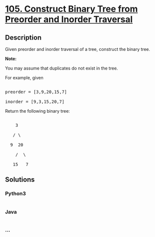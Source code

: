 # [105. Construct Binary Tree from Preorder and Inorder Traversal](https://leetcode.com/problems/construct-binary-tree-from-preorder-and-inorder-traversal)

## Description
<p>Given preorder and inorder traversal of a tree, construct the binary tree.</p>



<p><strong>Note:</strong><br />

You may assume that duplicates do not exist in the tree.</p>



<p>For example, given</p>



<pre>

preorder =&nbsp;[3,9,20,15,7]

inorder = [9,3,15,20,7]</pre>



<p>Return the following binary tree:</p>



<pre>

    3

   / \

  9  20

    /  \

   15   7</pre>




## Solutions


<!-- tabs:start -->

### **Python3**

```python

```

### **Java**

```java

```

### **...**
```

```

<!-- tabs:end -->